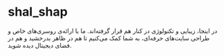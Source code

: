 # shal_shap
در اینجا، زیبایی و تکنولوژی در کنار هم قرار گرفته‌اند. ما با ارائه‌ی روسری‌های خاص و طراحی سایت‌های حرفه‌ای، به شما کمک می‌کنیم تا هم در ظاهر بدرخشید و هم در فضای دیجیتال دیده شوید.
